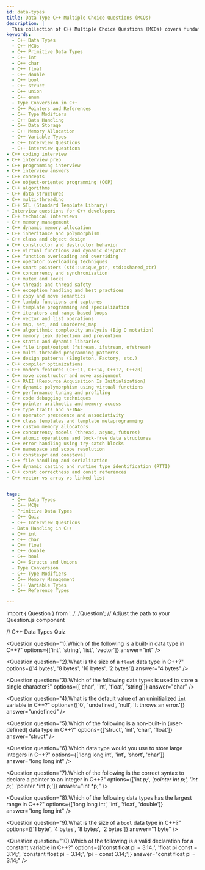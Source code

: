 ```yaml
---
id: data-types
title: Data Type C++ Multiple Choice Questions (MCQs)
description: |
  This collection of C++ Multiple Choice Questions (MCQs) covers fundamental data types in C++, including `int`, `char`, `float`, `double`, `bool`, and user-defined types like `struct`, `union`, and `enum`. It also touches on type conversions, pointers, and references, making it ideal for beginners and intermediate learners to test their knowledge on C++ data handling.
keywords:
  - C++ Data Types
  - C++ MCQs
  - C++ Primitive Data Types
  - C++ int
  - C++ char
  - C++ float
  - C++ double
  - C++ bool
  - C++ struct
  - C++ union
  - C++ enum
  - Type Conversion in C++
  - C++ Pointers and References
  - C++ Type Modifiers
  - C++ Data Handling
  - C++ Data Storage
  - C++ Memory Allocation
  - C++ Variable Types
  - C++ Interview Questions
  - C++ interview questions
- C++ coding interview
- C++ interview prep
- C++ programming interview
- C++ interview answers
- C++ concepts
- C++ object-oriented programming (OOP)
- C++ algorithms
- C++ data structures
- C++ multi-threading
- C++ STL (Standard Template Library)
- Interview questions for C++ developers
- C++ technical interviews
- C++ memory management
- C++ dynamic memory allocation
- C++ inheritance and polymorphism
- C++ class and object design
- C++ constructor and destructor behavior
- C++ virtual functions and dynamic dispatch
- C++ function overloading and overriding
- C++ operator overloading techniques
- C++ smart pointers (std::unique_ptr, std::shared_ptr)
- C++ concurrency and synchronization
- C++ mutex and locks
- C++ threads and thread safety
- C++ exception handling and best practices
- C++ copy and move semantics
- C++ lambda functions and captures
- C++ template programming and specialization
- C++ iterators and range-based loops
- C++ vector and list operations
- C++ map, set, and unordered_map
- C++ algorithmic complexity analysis (Big O notation)
- C++ memory leak detection and prevention
- C++ static and dynamic libraries
- C++ file input/output (fstream, ifstream, ofstream)
- C++ multi-threaded programming patterns
- C++ design patterns (Singleton, Factory, etc.)
- C++ compiler optimizations
- C++ modern features (C++11, C++14, C++17, C++20)
- C++ move constructor and move assignment
- C++ RAII (Resource Acquisition Is Initialization)
- C++ dynamic polymorphism using virtual functions
- C++ performance tuning and profiling
- C++ code debugging techniques
- C++ pointer arithmetic and memory access
- C++ type traits and SFINAE
- C++ operator precedence and associativity
- C++ class templates and template metaprogramming
- C++ custom memory allocators
- C++ concurrency models (thread, async, futures)
- C++ atomic operations and lock-free data structures
- C++ error handling using try-catch blocks
- C++ namespace and scope resolution
- C++ constexpr and consteval
- C++ file handling and serialization
- C++ dynamic casting and runtime type identification (RTTI)
- C++ const correctness and const references
- C++ vector vs array vs linked list


tags:
  - C++ Data Types
  - C++ MCQs
  - Primitive Data Types
  - C++ Quiz
  - C++ Interview Questions
  - Data Handling in C++
  - C++ int
  - C++ char
  - C++ float
  - C++ double
  - C++ bool
  - C++ Structs and Unions
  - Type Conversion
  - C++ Type Modifiers
  - C++ Memory Management
  - C++ Variable Types
  - C++ Reference Types

---
```

import { Question } from '../../Question';  // Adjust the path to your Question.js component

// C++ Data Types Quiz

<Question
  question="1).Which of the following is a built-in data type in C++?"
  options={['int', 'string', 'list', 'vector']}
  answer="int"
/>

<Question
  question="2).What is the size of a `float` data type in C++?"
  options={['4 bytes', '8 bytes', '16 bytes', '2 bytes']}
  answer="4 bytes"
/>

<Question
  question="3).Which of the following data types is used to store a single character?"
  options={['char', 'int', 'float', 'string']}
  answer="char"
/>

<Question
  question="4).What is the default value of an uninitialized `int` variable in C++?"
  options={['0', 'undefined', 'null', 'It throws an error.']}
  answer="undefined"
/>

<Question
  question="5).Which of the following is a non-built-in (user-defined) data type in C++?"
  options={['struct', 'int', 'char', 'float']}
  answer="struct"
/>

<Question
  question="6).Which data type would you use to store large integers in C++?"
  options={['long long int', 'int', 'short', 'char']}
  answer="long long int"
/>

<Question
  question="7).Which of the following is the correct syntax to declare a pointer to an integer in C++?"
  options={['int *p;', 'pointer int p;', 'int p*;', 'pointer *int p;']}
  answer="int *p;"
/>

<Question
  question="8).Which of the following data types has the largest range in C++?"
  options={['long long int', 'int', 'float', 'double']}
  answer="long long int"
/>

<Question
  question="9).What is the size of a `bool` data type in C++?"
  options={['1 byte', '4 bytes', '8 bytes', '2 bytes']}
  answer="1 byte"
/>

<Question
  question="10).Which of the following is a valid declaration for a constant variable in C++?"
  options={['const float pi = 3.14;', 'float pi const = 3.14;', 'constant float pi = 3.14;', 'pi = const 3.14;']}
  answer="const float pi = 3.14;"
/>
